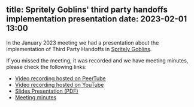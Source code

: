 title: Spritely Goblins' third party handoffs implementation presentation
date: 2023-02-01 13:00
---

In the January 2023 meeting we had a presentation about the implementation of
Third Party Handoffs in [Spritely Goblins](https://spritely.institute/goblins/).

If you missed the meeting, it was recorded and we have meeting minutes, please
check the following links:

- [Video recording hosted on PeerTube](https://share.tube/w/44DhG6pcEyCFgnUHhxnUTn)
- [Video recording hosted on YouTube](https://www.youtube.com/watch?v=rQJB6MSmang)
- [Slides Presentation (PDF)](/files/spritely-goblins-third-party-handoffs-implementation.pdf)
- [Meeting minutes](https://github.com/ocapn/ocapn/pull/33)
